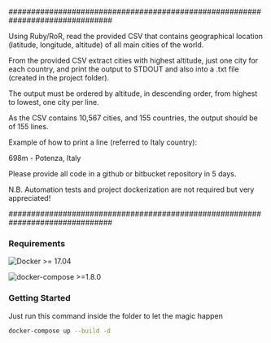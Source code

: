 ###############################################################################

Using Ruby/RoR, read the provided CSV that contains geographical location (latitude, longitude, altitude) of all main cities of the world.

From the provided CSV extract cities with highest altitude, just one city for each country, and print the output to STDOUT and also into a .txt file (created in the project folder).

The output must be ordered by altitude, in descending order, from highest to lowest, one city per line.

As the CSV contains 10,567 cities, and 155 countries, the output should be of 155 lines.

Example of how to print a line (referred to Italy country):

698m - Potenza, Italy

Please provide all code in a github or bitbucket repository in 5 days.

N.B.
Automation tests and project dockerization are not required but very appreciated!

###############################################################################

### Requirements

![Docker >= 17.04 ](https://badgen.net/badge/Docker/>=17.04/409be6?icon=docker)

![docker-compose >=1.8.0 ](https://badgen.net/badge/docker-compose/>=1.8/409be6?icon=docker)

### Getting Started

Just run this command inside the folder to let the magic happen

```bash
docker-compose up --build -d
```
